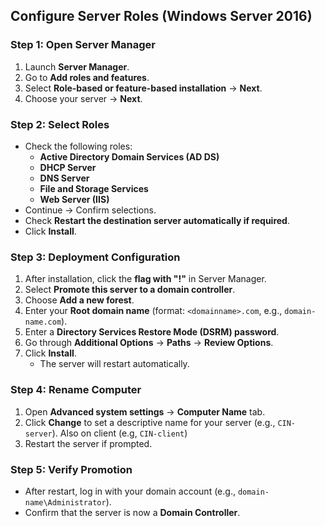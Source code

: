 ## Configure Server Roles (Windows Server 2016)

### Step 1: Open Server Manager
1. Launch **Server Manager**.
2. Go to **Add roles and features**.
3. Select **Role-based or feature-based installation** → **Next**.
4. Choose your server → **Next**.

### Step 2: Select Roles
- Check the following roles:
  - **Active Directory Domain Services (AD DS)**
  - **DHCP Server**
  - **DNS Server**
  - **File and Storage Services**
  - **Web Server (IIS)**
- Continue → Confirm selections.
- Check **Restart the destination server automatically if required**.
- Click **Install**.

### Step 3: Deployment Configuration
1. After installation, click the **flag with "!"** in Server Manager.
2. Select **Promote this server to a domain controller**.
3. Choose **Add a new forest**.
4. Enter your **Root domain name** (format: `<domainname>.com`, e.g., `domain-name.com`).
5. Enter a **Directory Services Restore Mode (DSRM) password**.
6. Go through **Additional Options** → **Paths** → **Review Options**.
7. Click **Install**.
   - The server will restart automatically.

### Step 4: Rename Computer 
1. Open **Advanced system settings** → **Computer Name** tab.
2. Click **Change** to set a descriptive name for your server (e.g., `CIN-server`). Also on client (e.g, `CIN-client`)
3. Restart the server if prompted.

### Step 5: Verify Promotion
- After restart, log in with your domain account (e.g., `domain-name\Administrator`).
- Confirm that the server is now a **Domain Controller**.
